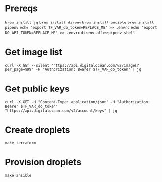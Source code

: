 Prereqs
=======

`brew install jq`
`brew install direnv`
`brew install ansible`
`brew install pipenv`
`echo "export TF_VAR_do_token=REPLACE_ME" >> .envrc`
`echo "export DO_API_TOKEN=REPLACE_ME" >> .envrc`
`direnv allow`
`pipenv shell`

Get image list
==============

`curl -X GET --silent "https://api.digitalocean.com/v2/images?per_page=999" -H "Authorization: Bearer $TF_VAR_do_token" | jq`

Get public keys
===============

`curl -X GET -H "Content-Type: application/json" -H "Authorization: Bearer $TF_VAR_do_token" "https://api.digitalocean.com/v2/account/keys" | jq`

Create droplets
===============

`make terraform`

Provision droplets
==================

`make ansible`
